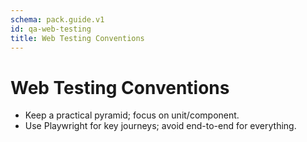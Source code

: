 ```yaml
---
schema: pack.guide.v1
id: qa-web-testing
title: Web Testing Conventions
---
```


# Web Testing Conventions

- Keep a practical pyramid; focus on unit/component.
- Use Playwright for key journeys; avoid end-to-end for everything.

